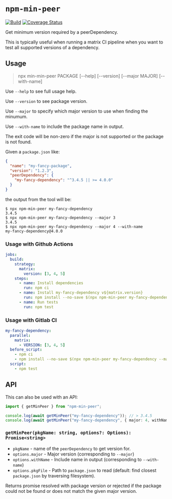 # `npm-min-peer`

[![Build](https://github.com/ext/npm-min-peer/workflows/Build/badge.svg)](https://github.com/ext/min-min-peer/actions?query=workflow%3ABuild)
[![Coverage Status](https://coveralls.io/repos/github/ext/npm-min-peer/badge.svg?branch=master)](https://coveralls.io/github/ext/min-min-peer?branch=master)

Get minimum version required by a peerDependency.

This is typically useful when running a matrix CI pipeline when you want to test all supported versions of a dependency.

## Usage

> npx min-min-peer PACKAGE [--help] [--version] [--major MAJOR] [--with-name]

Use `--help` to see full usage help.

Use `--version` to see package version.

Use `--major` to specify which major version to use when finding the minumum.

Use `--with-name` to include the package name in output.

The exit code will be non-zero if the major is not supported or the package is not found.

Given a `package.json` like:

```json
{
  "name": "my-fancy-package",
  "version": "1.2.3",
  "peerDependency": {
    "my-fancy-dependency": "^3.4.5 || >= 4.0.0"
  }
}
```

the output from the tool will be:

```
$ npx npm-min-peer my-fancy-dependency
3.4.5
$ npx npm-min-peer my-fancy-dependency --major 3
3.4.5
$ npx npm-min-peer my-fancy-dependency --major 4 --with-name
my-fancy-dependency@4.0.0
```

### Usage with Github Actions

```yaml
jobs:
  build:
    strategy:
      matrix:
        version: [3, 4, 5]
    steps:
      - name: Install dependencies
        run: npm ci
      - name: Install my-fancy-dependency v${matrix.version}
        run: npm install --no-save $(npx npm-min-peer my-fancy-dependency --major ${matrix.version} --with-name)
      - name: Run tests
        run: npm test
```

### Usage with Gitlab CI

```yaml
my-fancy-dependency:
  parallel:
    matrix:
      - VERSION: [3, 4, 5]
  before_script:
    - npm ci
    - npm install --no-save $(npx npm-min-peer my-fancy-dependency --major ${VERSION} --with-name)
  script:
    - npm test
```

## API

This can also be used with an API:

```ts
import { getMinPeer } from "npm-min-peer";

console.log(await getMinPeer("my-fancy-dependency")); // > 3.4.5
console.log(await getMinPeer("my-fancy-dependency", { major: 4, withName: true })); // > my-fancy-dependency@4.0.0
```

### `getMinPeer(pkgName: string, options?: Options): Promise<string>`

- `pkgName` - name of the `peerDependency` to get version for.
- `options.major` - Major version (corresponding to `--major`)
- `options.withName` - Include name in output (corresponding to `--with-name`)
- `options.pkgFile` - Path to `package.json` to read (default: find closest `package.json` by traversing filesystem).

Returns promise resolved with package version or rejected if the package could not be found or does not match the given major version.
